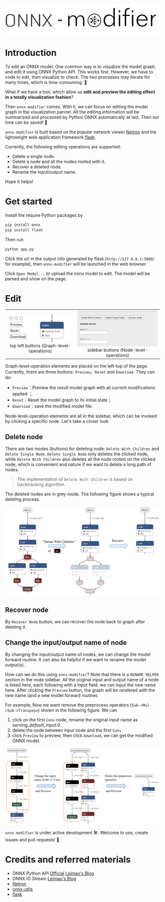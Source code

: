 <img src="./docs/onnx_modifier_logo_1.png" style="zoom: 60%;" />

# Introduction

To edit an ONNX model, One common way is to visualize the model graph, and edit it using ONNX Python API. This works fine. However, we have to code to edit, then visualize to check. The two processes may iterate for many times, which is time-consuming. :wave: 

What if we have a tool, which allow us **edit and preview the editing effect in a totally visualization fashion**? 

Then `onnx-modifier` comes. With it, we can focus on editing the model graph in the visualization pannel. All the editing information will be summarized and  processed by Python ONNX automatically at last. Then our time can be saved! :rocket: 

`onnx-modifier` is built based on the popular network viewer [Netron](https://github.com/lutzroeder/netron) and the lightweight web application framework [flask](https://github.com/pallets/flask). 

Currently, the following editing operations are supported:

- Delete a single node.
- Delete a node and all the nodes rooted with it.
- Recover a deleted node.
- Rename the input/output name.

Hope it helps!

# Get started 

Install the require Python packages by 

```bash
pip install onnx
pip install flask
```

Then run

```bash
python app.py
```

Click the url in the output info generated by flask (`http://127.0.0.1:5000/` for example), then `onnx-modifier` will be launched in the web browser. 

Click `Open Model...` to upload the onnx model to edit. The model will be parsed and show on the page.

# Edit

<table>
    <tr>
        <td ><center><img src="./docs/top_left_buttons.png"> top left buttons (Graph-level-operations)</center></td>
        <td ><center><img src="./docs/node_prop_buttos.png" >sidebar buttons (Node-level-operations)</center></td>
    </tr>
<table>

Graph-level-operation elements are placed on the left-top of the page. Currently, there are three buttons: `Preview`，`Reset` and `Download`. They can do:

- `Preview`：Preview the result model graph with all current modifications applied ；
- `Reset`：Reset the model graph to its initial state；
- `Download`：save the modified model file.

Node-level-operation elements are all in the sidebar, which can be invoked by clicking a specific node. Let's take a closer look.

## Delete node

There are two modes (buttons) for deleting node: `Delete With Children` and `Delete Single Node`. `Delete Single Node` only deletes the clicked node, while `Delete With Children` also deletes all the node rooted on the clicked node, which is convenient and nature if we want to delete a long path of nodes. 

> The implementation of `Delete With Children` is based on backtracking algorithm.

The deleted nodes are in grey mode. The following figure shows a typical deleting process.

<img src="./docs/onnx_modifier_delete.png" style="zoom: 50%;" />

## Recover node

 By `Recover Node` button, we can recover the node back to graph after deleting it.

## Change the input/output name of node

By changing the input/output name of nodes, we can change the model forward routine. It can also be helpful if we want to rename the model output(s). 

How can we do this using `onnx-modifier`? Note that there is a `RENAME HELPER` section in the node sidebar. All the original input and output name of a node is listed here, each following with a input field. we can input the new name here. After clicking  the `Preview` button, the graph will be rendered with the new name (and a new model forward routine). 

For example,  Now we want remove the preprocess operators (`Sub->Mul->Sub->Transpose`) shown in the following figure. We can

1. click on the first `Conv` node, rename the original input name as *serving_default_input:0*.
2. delete the node between input node and the first `Conv` 
3. click `Preview` to preview, then click `Download`, we can get the modified ONNX model.

<img src="./docs/rename_node_io.png" alt="rename_node_io" style="zoom:60%;" />



`onnx-modifier` is under active development :hammer_and_wrench:. Welcome to use, create issues and pull requests! 🥰

# Credits and referred materials

- ONNX Python API [Official](https://github.com/onnx/onnx/blob/main/docs/PythonAPIOverview.md) [Leimao's Blog](https://leimao.github.io/blog/ONNX-Python-API/)
- ONNX IO Stream  [Leimao's Blog](https://leimao.github.io/blog/ONNX-IO-Stream/)
- [Netron](https://github.com/lutzroeder/netron)
- [onnx-utils](https://github.com/saurabh-shandilya/onnx-utils)
- [flask](https://github.com/pallets/flask)
